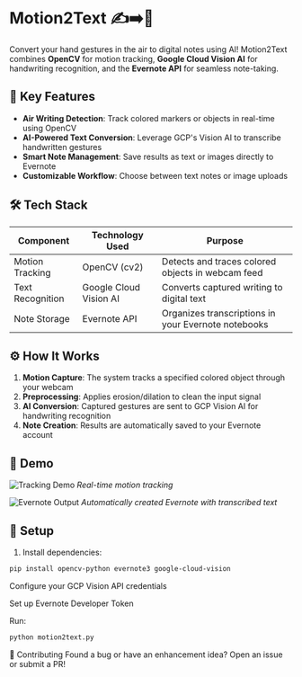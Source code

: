 # Motion2Text ✍️➡️📝

Convert your hand gestures in the air to digital notes using AI! Motion2Text combines **OpenCV** for motion tracking, **Google Cloud Vision AI** for handwriting recognition, and the **Evernote API** for seamless note-taking.

## 🚀 Key Features
- **Air Writing Detection**: Track colored markers or objects in real-time using OpenCV
- **AI-Powered Text Conversion**: Leverage GCP's Vision AI to transcribe handwritten gestures
- **Smart Note Management**: Save results as text or images directly to Evernote
- **Customizable Workflow**: Choose between text notes or image uploads

## 🛠️ Tech Stack
| Component       | Technology Used | Purpose |
|----------------|----------------|---------|
| Motion Tracking | OpenCV (cv2) | Detects and traces colored objects in webcam feed |
| Text Recognition | Google Cloud Vision AI | Converts captured writing to digital text |
| Note Storage | Evernote API | Organizes transcriptions in your Evernote notebooks |

## ⚙️ How It Works
1. **Motion Capture**: The system tracks a specified colored object through your webcam
2. **Preprocessing**: Applies erosion/dilation to clean the input signal
3. **AI Conversion**: Captured gestures are sent to GCP Vision AI for handwriting recognition
4. **Note Creation**: Results are automatically saved to your Evernote account

## 📸 Demo
![Tracking Demo](https://user-images.githubusercontent.com/52961945/127783200-9f035f2d-4352-451a-95c8-3f44ab01800e.png)
*Real-time motion tracking*

![Evernote Output](https://user-images.githubusercontent.com/52961945/127783208-5ee2fa45-e4fa-462d-848e-222b902b23c7.png)
*Automatically created Evernote with transcribed text*

## 🔧 Setup
1. Install dependencies:
```bash
pip install opencv-python evernote3 google-cloud-vision
```

Configure your GCP Vision API credentials

Set up Evernote Developer Token

Run:

```bash
python motion2text.py
```

🤝 Contributing
Found a bug or have an enhancement idea? Open an issue or submit a PR!
